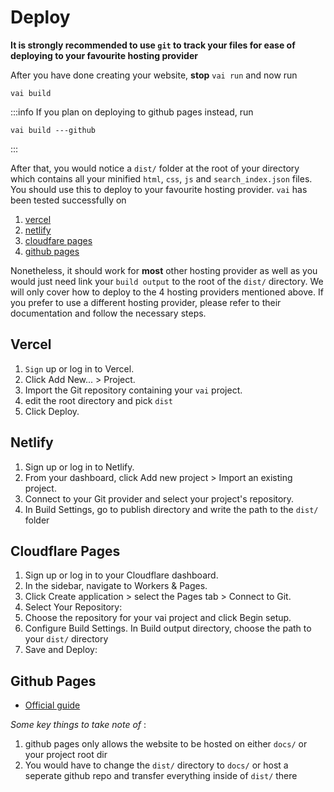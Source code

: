 # Deploy


**It is strongly recommended to use `git` to track your files for ease of deploying to your favourite hosting provider**

After you have done creating your website, **stop** `vai run` and now run

```
vai build
``` 

:::info If you plan on deploying to github pages instead, run
```
vai build ---github
```
:::

After that, you would notice a `dist/` folder at the root of your directory which contains all your minified `html`, `css`, `js` and `search_index.json` files. You should use this to deploy to your favourite hosting provider. 
`vai` has been tested successfully on 

1. [vercel](https://vercel.com/)
2. [netlify](https://www.netlify.com/)
3. [cloudfare pages](https://pages.cloudflare.com/)
4. [github pages](https://docs.github.com/en/pages/getting-started-with-github-pages/creating-a-github-pages-site)

Nonetheless,  it should work for **most** other hosting provider as well as you would just need link your `build output` to the root of the `dist/` directory. We will only cover how to deploy to the 4 hosting providers mentioned above. If you prefer to use a different hosting provider, please refer to their documentation and follow the necessary steps.




## Vercel
1. `Sign` up or log in to Vercel.
2. Click Add New... > Project.
3. Import the Git repository containing your `vai` project.
4. edit the root directory and pick `dist`
5. Click Deploy.

## Netlify
1. Sign up or log in to Netlify.
2. From your dashboard, click Add new project > Import an existing project.
3. Connect to your Git provider and select your project's repository.
4. In Build Settings, go to publish directory and write the path to the `dist/` folder

## Cloudflare Pages
1. Sign up or log in to your Cloudflare dashboard.
2. In the sidebar, navigate to Workers & Pages.
3. Click Create application > select the Pages tab > Connect to Git.
4. Select Your Repository:
5. Choose the repository for your vai project and click Begin setup.
6. Configure Build Settings. In Build output directory, choose the path to your	`dist/` directory
7. Save and Deploy:


## Github Pages
- [Official guide](https://docs.github.com/en/pages/getting-started-with-github-pages/creating-a-github-pages-site)

*Some key things to take note of* :

1. github pages only allows the website to be hosted on either `docs/` or your project root dir
2. You would have to change the `dist/` directory to `docs/` or host a seperate github repo and transfer everything inside of  `dist/` there  